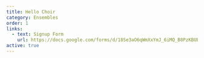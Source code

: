 ```yaml
---
title: Hello Choir
category: Ensembles
order: 1
links:
  - text: Signup Form
    url: https://docs.google.com/forms/d/18Se3aO6qWmXxYmJ_6iMQ_B8PzKBUBP6UB3VTZuMe4nY/viewform?edit_requested=true
active: true
---
```

